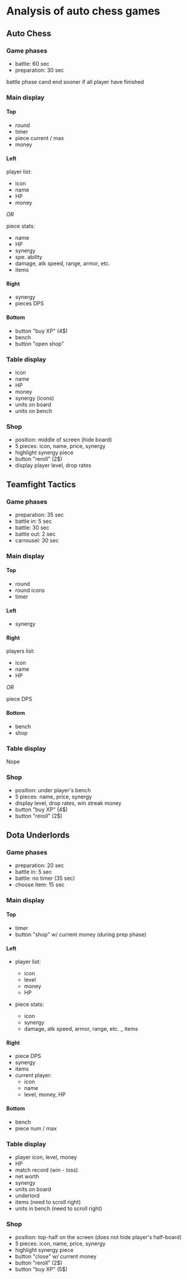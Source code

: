# Analysis of auto chess games


## Auto Chess

### Game phases

 - battle: 60 sec
 - preparation: 30 sec
 
 battle phase cand end sooner if all player have finished

### Main display

#### Top
 - round
 - timer
 - piece current / max
 - money
 
#### Left
player list:
 - icon
 - name
 - HP
 - money
  
_OR_

piece stats:
 - name
 - HP
 - synergy
 - spe. ability
 - damage, atk speed, range, armor, etc.
 - items

#### Right
 - synergy
 - pieces DPS

#### Bottom
 - button "buy XP" (4$)
 - bench
 - button "open shop"

### Table display

 - icon
 - name
 - HP
 - money
 - synergy (icons)
 - units on board
 - units on bench

### Shop

 - position: middle of screen (hide board)
 - 5 pieces: icon, name, price, synergy
 - highlight synergy piece
 - button "reroll" (2$)
 - display player level, drop rates


## Teamfight Tactics

### Game phases

 - preparation: 35 sec
 - battle in: 5 sec
 - battle: 30 sec
 - battle out: 2 sec
 - carrousel: 30 sec

### Main display

#### Top

 - round
 - round icons
 - timer

#### Left

 - synergy

#### Right

players list:
 - icon
 - name
 - HP

_OR_

piece DPS

#### Bottom

 - bench
 - shop

### Table display

Nope

### Shop

 - position: under player's bench
 - 5 pieces: name, price, synergy
 - display level, drop rates, win streak money
 - button "buy XP" (4$)
 - button "reroll" (2$)


## Dota Underlords

### Game phases

 - preparation: 20 sec
 - battle in: 5 sec
 - battle: no timer (35 sec)
 - choose item: 15 sec

### Main display

#### Top

 - timer
 - button "shop" w/ current money (during prep phase)

#### Left

 - player list:
   - icon
   - level
   - money
   - HP
   
 - piece stats:
   - icon
   - synergy
   - damage, atk speed, armor, range, etc.
   _ items

#### Right

 - piece DPS
 - synergy
 - items
 - current player:
   - icon
   - name
   - level, money, HP

#### Bottom

 - bench
 - piece num / max

### Table display

 - player icon, level, money
 - HP
 - match record (win - loss)
 - net worth
 - synergy
 - units on board
 - underlord
 - items (need to scroll right)
 - units in bench (need to scroll right)

### Shop

 - position: top-half on the screen (does not hide player's half-board)
 - 5 pieces: icon, name, price, synergy
 - highlight synergy piece
 - button "close" w/ current money
 - button "reroll" (2$)
 - button "buy XP" (5$)
 
